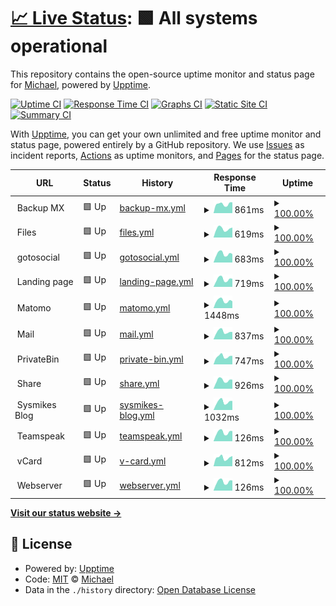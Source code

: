 # [📈 Live Status](https://sysmike.github.io/upptime): <!--live status--> **🟩 All systems operational**

This repository contains the open-source uptime monitor and status page for [Michael](https://sysmike.github.io/upptime), powered by [Upptime](https://github.com/upptime/upptime).

[![Uptime CI](https://github.com/sysmike/upptime/workflows/Uptime%20CI/badge.svg)](https://github.com/sysmike/upptime/actions?query=workflow%3A%22Uptime+CI%22)
[![Response Time CI](https://github.com/sysmike/upptime/workflows/Response%20Time%20CI/badge.svg)](https://github.com/sysmike/upptime/actions?query=workflow%3A%22Response+Time+CI%22)
[![Graphs CI](https://github.com/sysmike/upptime/workflows/Graphs%20CI/badge.svg)](https://github.com/sysmike/upptime/actions?query=workflow%3A%22Graphs+CI%22)
[![Static Site CI](https://github.com/sysmike/upptime/workflows/Static%20Site%20CI/badge.svg)](https://github.com/sysmike/upptime/actions?query=workflow%3A%22Static+Site+CI%22)
[![Summary CI](https://github.com/sysmike/upptime/workflows/Summary%20CI/badge.svg)](https://github.com/sysmike/upptime/actions?query=workflow%3A%22Summary+CI%22)

With [Upptime](https://upptime.js.org), you can get your own unlimited and free uptime monitor and status page, powered entirely by a GitHub repository. We use [Issues](https://github.com/sysmike/upptime/issues) as incident reports, [Actions](https://github.com/sysmike/upptime/actions) as uptime monitors, and [Pages](https://sysmike.github.io/upptime) for the status page.

<!--start: status pages-->
<!-- This summary is generated by Upptime (https://github.com/upptime/upptime) -->
<!-- Do not edit this manually, your changes will be overwritten -->
<!-- prettier-ignore -->
| URL | Status | History | Response Time | Uptime |
| --- | ------ | ------- | ------------- | ------ |
| <img alt="" src="https://icons.duckduckgo.com/ip3/null.ico" height="13"> Backup MX | 🟩 Up | [backup-mx.yml](https://github.com/sysmike/upptime/commits/HEAD/history/backup-mx.yml) | <details><summary><img alt="Response time graph" src="./graphs/backup-mx/response-time-week.png" height="20"> 861ms</summary><br><a href="https://sysmike.github.io/upptime/history/backup-mx"><img alt="Response time 776" src="https://img.shields.io/endpoint?url=https%3A%2F%2Fraw.githubusercontent.com%2Fsysmike%2Fupptime%2FHEAD%2Fapi%2Fbackup-mx%2Fresponse-time.json"></a><br><a href="https://sysmike.github.io/upptime/history/backup-mx"><img alt="24-hour response time 1024" src="https://img.shields.io/endpoint?url=https%3A%2F%2Fraw.githubusercontent.com%2Fsysmike%2Fupptime%2FHEAD%2Fapi%2Fbackup-mx%2Fresponse-time-day.json"></a><br><a href="https://sysmike.github.io/upptime/history/backup-mx"><img alt="7-day response time 861" src="https://img.shields.io/endpoint?url=https%3A%2F%2Fraw.githubusercontent.com%2Fsysmike%2Fupptime%2FHEAD%2Fapi%2Fbackup-mx%2Fresponse-time-week.json"></a><br><a href="https://sysmike.github.io/upptime/history/backup-mx"><img alt="30-day response time 795" src="https://img.shields.io/endpoint?url=https%3A%2F%2Fraw.githubusercontent.com%2Fsysmike%2Fupptime%2FHEAD%2Fapi%2Fbackup-mx%2Fresponse-time-month.json"></a><br><a href="https://sysmike.github.io/upptime/history/backup-mx"><img alt="1-year response time 785" src="https://img.shields.io/endpoint?url=https%3A%2F%2Fraw.githubusercontent.com%2Fsysmike%2Fupptime%2FHEAD%2Fapi%2Fbackup-mx%2Fresponse-time-year.json"></a></details> | <details><summary><a href="https://sysmike.github.io/upptime/history/backup-mx">100.00%</a></summary><a href="https://sysmike.github.io/upptime/history/backup-mx"><img alt="All-time uptime 100.00%" src="https://img.shields.io/endpoint?url=https%3A%2F%2Fraw.githubusercontent.com%2Fsysmike%2Fupptime%2FHEAD%2Fapi%2Fbackup-mx%2Fuptime.json"></a><br><a href="https://sysmike.github.io/upptime/history/backup-mx"><img alt="24-hour uptime 100.00%" src="https://img.shields.io/endpoint?url=https%3A%2F%2Fraw.githubusercontent.com%2Fsysmike%2Fupptime%2FHEAD%2Fapi%2Fbackup-mx%2Fuptime-day.json"></a><br><a href="https://sysmike.github.io/upptime/history/backup-mx"><img alt="7-day uptime 100.00%" src="https://img.shields.io/endpoint?url=https%3A%2F%2Fraw.githubusercontent.com%2Fsysmike%2Fupptime%2FHEAD%2Fapi%2Fbackup-mx%2Fuptime-week.json"></a><br><a href="https://sysmike.github.io/upptime/history/backup-mx"><img alt="30-day uptime 100.00%" src="https://img.shields.io/endpoint?url=https%3A%2F%2Fraw.githubusercontent.com%2Fsysmike%2Fupptime%2FHEAD%2Fapi%2Fbackup-mx%2Fuptime-month.json"></a><br><a href="https://sysmike.github.io/upptime/history/backup-mx"><img alt="1-year uptime 100.00%" src="https://img.shields.io/endpoint?url=https%3A%2F%2Fraw.githubusercontent.com%2Fsysmike%2Fupptime%2FHEAD%2Fapi%2Fbackup-mx%2Fuptime-year.json"></a></details>
| <img alt="" src="https://icons.duckduckgo.com/ip3/null.ico" height="13"> Files | 🟩 Up | [files.yml](https://github.com/sysmike/upptime/commits/HEAD/history/files.yml) | <details><summary><img alt="Response time graph" src="./graphs/files/response-time-week.png" height="20"> 619ms</summary><br><a href="https://sysmike.github.io/upptime/history/files"><img alt="Response time 602" src="https://img.shields.io/endpoint?url=https%3A%2F%2Fraw.githubusercontent.com%2Fsysmike%2Fupptime%2FHEAD%2Fapi%2Ffiles%2Fresponse-time.json"></a><br><a href="https://sysmike.github.io/upptime/history/files"><img alt="24-hour response time 708" src="https://img.shields.io/endpoint?url=https%3A%2F%2Fraw.githubusercontent.com%2Fsysmike%2Fupptime%2FHEAD%2Fapi%2Ffiles%2Fresponse-time-day.json"></a><br><a href="https://sysmike.github.io/upptime/history/files"><img alt="7-day response time 619" src="https://img.shields.io/endpoint?url=https%3A%2F%2Fraw.githubusercontent.com%2Fsysmike%2Fupptime%2FHEAD%2Fapi%2Ffiles%2Fresponse-time-week.json"></a><br><a href="https://sysmike.github.io/upptime/history/files"><img alt="30-day response time 588" src="https://img.shields.io/endpoint?url=https%3A%2F%2Fraw.githubusercontent.com%2Fsysmike%2Fupptime%2FHEAD%2Fapi%2Ffiles%2Fresponse-time-month.json"></a><br><a href="https://sysmike.github.io/upptime/history/files"><img alt="1-year response time 596" src="https://img.shields.io/endpoint?url=https%3A%2F%2Fraw.githubusercontent.com%2Fsysmike%2Fupptime%2FHEAD%2Fapi%2Ffiles%2Fresponse-time-year.json"></a></details> | <details><summary><a href="https://sysmike.github.io/upptime/history/files">100.00%</a></summary><a href="https://sysmike.github.io/upptime/history/files"><img alt="All-time uptime 100.00%" src="https://img.shields.io/endpoint?url=https%3A%2F%2Fraw.githubusercontent.com%2Fsysmike%2Fupptime%2FHEAD%2Fapi%2Ffiles%2Fuptime.json"></a><br><a href="https://sysmike.github.io/upptime/history/files"><img alt="24-hour uptime 100.00%" src="https://img.shields.io/endpoint?url=https%3A%2F%2Fraw.githubusercontent.com%2Fsysmike%2Fupptime%2FHEAD%2Fapi%2Ffiles%2Fuptime-day.json"></a><br><a href="https://sysmike.github.io/upptime/history/files"><img alt="7-day uptime 100.00%" src="https://img.shields.io/endpoint?url=https%3A%2F%2Fraw.githubusercontent.com%2Fsysmike%2Fupptime%2FHEAD%2Fapi%2Ffiles%2Fuptime-week.json"></a><br><a href="https://sysmike.github.io/upptime/history/files"><img alt="30-day uptime 100.00%" src="https://img.shields.io/endpoint?url=https%3A%2F%2Fraw.githubusercontent.com%2Fsysmike%2Fupptime%2FHEAD%2Fapi%2Ffiles%2Fuptime-month.json"></a><br><a href="https://sysmike.github.io/upptime/history/files"><img alt="1-year uptime 100.00%" src="https://img.shields.io/endpoint?url=https%3A%2F%2Fraw.githubusercontent.com%2Fsysmike%2Fupptime%2FHEAD%2Fapi%2Ffiles%2Fuptime-year.json"></a></details>
| <img alt="" src="https://icons.duckduckgo.com/ip3/null.ico" height="13"> gotosocial | 🟩 Up | [gotosocial.yml](https://github.com/sysmike/upptime/commits/HEAD/history/gotosocial.yml) | <details><summary><img alt="Response time graph" src="./graphs/gotosocial/response-time-week.png" height="20"> 683ms</summary><br><a href="https://sysmike.github.io/upptime/history/gotosocial"><img alt="Response time 729" src="https://img.shields.io/endpoint?url=https%3A%2F%2Fraw.githubusercontent.com%2Fsysmike%2Fupptime%2FHEAD%2Fapi%2Fgotosocial%2Fresponse-time.json"></a><br><a href="https://sysmike.github.io/upptime/history/gotosocial"><img alt="24-hour response time 667" src="https://img.shields.io/endpoint?url=https%3A%2F%2Fraw.githubusercontent.com%2Fsysmike%2Fupptime%2FHEAD%2Fapi%2Fgotosocial%2Fresponse-time-day.json"></a><br><a href="https://sysmike.github.io/upptime/history/gotosocial"><img alt="7-day response time 683" src="https://img.shields.io/endpoint?url=https%3A%2F%2Fraw.githubusercontent.com%2Fsysmike%2Fupptime%2FHEAD%2Fapi%2Fgotosocial%2Fresponse-time-week.json"></a><br><a href="https://sysmike.github.io/upptime/history/gotosocial"><img alt="30-day response time 633" src="https://img.shields.io/endpoint?url=https%3A%2F%2Fraw.githubusercontent.com%2Fsysmike%2Fupptime%2FHEAD%2Fapi%2Fgotosocial%2Fresponse-time-month.json"></a><br><a href="https://sysmike.github.io/upptime/history/gotosocial"><img alt="1-year response time 719" src="https://img.shields.io/endpoint?url=https%3A%2F%2Fraw.githubusercontent.com%2Fsysmike%2Fupptime%2FHEAD%2Fapi%2Fgotosocial%2Fresponse-time-year.json"></a></details> | <details><summary><a href="https://sysmike.github.io/upptime/history/gotosocial">100.00%</a></summary><a href="https://sysmike.github.io/upptime/history/gotosocial"><img alt="All-time uptime 100.00%" src="https://img.shields.io/endpoint?url=https%3A%2F%2Fraw.githubusercontent.com%2Fsysmike%2Fupptime%2FHEAD%2Fapi%2Fgotosocial%2Fuptime.json"></a><br><a href="https://sysmike.github.io/upptime/history/gotosocial"><img alt="24-hour uptime 100.00%" src="https://img.shields.io/endpoint?url=https%3A%2F%2Fraw.githubusercontent.com%2Fsysmike%2Fupptime%2FHEAD%2Fapi%2Fgotosocial%2Fuptime-day.json"></a><br><a href="https://sysmike.github.io/upptime/history/gotosocial"><img alt="7-day uptime 100.00%" src="https://img.shields.io/endpoint?url=https%3A%2F%2Fraw.githubusercontent.com%2Fsysmike%2Fupptime%2FHEAD%2Fapi%2Fgotosocial%2Fuptime-week.json"></a><br><a href="https://sysmike.github.io/upptime/history/gotosocial"><img alt="30-day uptime 100.00%" src="https://img.shields.io/endpoint?url=https%3A%2F%2Fraw.githubusercontent.com%2Fsysmike%2Fupptime%2FHEAD%2Fapi%2Fgotosocial%2Fuptime-month.json"></a><br><a href="https://sysmike.github.io/upptime/history/gotosocial"><img alt="1-year uptime 100.00%" src="https://img.shields.io/endpoint?url=https%3A%2F%2Fraw.githubusercontent.com%2Fsysmike%2Fupptime%2FHEAD%2Fapi%2Fgotosocial%2Fuptime-year.json"></a></details>
| <img alt="" src="https://icons.duckduckgo.com/ip3/null.ico" height="13"> Landing page | 🟩 Up | [landing-page.yml](https://github.com/sysmike/upptime/commits/HEAD/history/landing-page.yml) | <details><summary><img alt="Response time graph" src="./graphs/landing-page/response-time-week.png" height="20"> 719ms</summary><br><a href="https://sysmike.github.io/upptime/history/landing-page"><img alt="Response time 696" src="https://img.shields.io/endpoint?url=https%3A%2F%2Fraw.githubusercontent.com%2Fsysmike%2Fupptime%2FHEAD%2Fapi%2Flanding-page%2Fresponse-time.json"></a><br><a href="https://sysmike.github.io/upptime/history/landing-page"><img alt="24-hour response time 760" src="https://img.shields.io/endpoint?url=https%3A%2F%2Fraw.githubusercontent.com%2Fsysmike%2Fupptime%2FHEAD%2Fapi%2Flanding-page%2Fresponse-time-day.json"></a><br><a href="https://sysmike.github.io/upptime/history/landing-page"><img alt="7-day response time 719" src="https://img.shields.io/endpoint?url=https%3A%2F%2Fraw.githubusercontent.com%2Fsysmike%2Fupptime%2FHEAD%2Fapi%2Flanding-page%2Fresponse-time-week.json"></a><br><a href="https://sysmike.github.io/upptime/history/landing-page"><img alt="30-day response time 684" src="https://img.shields.io/endpoint?url=https%3A%2F%2Fraw.githubusercontent.com%2Fsysmike%2Fupptime%2FHEAD%2Fapi%2Flanding-page%2Fresponse-time-month.json"></a><br><a href="https://sysmike.github.io/upptime/history/landing-page"><img alt="1-year response time 710" src="https://img.shields.io/endpoint?url=https%3A%2F%2Fraw.githubusercontent.com%2Fsysmike%2Fupptime%2FHEAD%2Fapi%2Flanding-page%2Fresponse-time-year.json"></a></details> | <details><summary><a href="https://sysmike.github.io/upptime/history/landing-page">100.00%</a></summary><a href="https://sysmike.github.io/upptime/history/landing-page"><img alt="All-time uptime 100.00%" src="https://img.shields.io/endpoint?url=https%3A%2F%2Fraw.githubusercontent.com%2Fsysmike%2Fupptime%2FHEAD%2Fapi%2Flanding-page%2Fuptime.json"></a><br><a href="https://sysmike.github.io/upptime/history/landing-page"><img alt="24-hour uptime 100.00%" src="https://img.shields.io/endpoint?url=https%3A%2F%2Fraw.githubusercontent.com%2Fsysmike%2Fupptime%2FHEAD%2Fapi%2Flanding-page%2Fuptime-day.json"></a><br><a href="https://sysmike.github.io/upptime/history/landing-page"><img alt="7-day uptime 100.00%" src="https://img.shields.io/endpoint?url=https%3A%2F%2Fraw.githubusercontent.com%2Fsysmike%2Fupptime%2FHEAD%2Fapi%2Flanding-page%2Fuptime-week.json"></a><br><a href="https://sysmike.github.io/upptime/history/landing-page"><img alt="30-day uptime 100.00%" src="https://img.shields.io/endpoint?url=https%3A%2F%2Fraw.githubusercontent.com%2Fsysmike%2Fupptime%2FHEAD%2Fapi%2Flanding-page%2Fuptime-month.json"></a><br><a href="https://sysmike.github.io/upptime/history/landing-page"><img alt="1-year uptime 100.00%" src="https://img.shields.io/endpoint?url=https%3A%2F%2Fraw.githubusercontent.com%2Fsysmike%2Fupptime%2FHEAD%2Fapi%2Flanding-page%2Fuptime-year.json"></a></details>
| <img alt="" src="https://icons.duckduckgo.com/ip3/null.ico" height="13"> Matomo | 🟩 Up | [matomo.yml](https://github.com/sysmike/upptime/commits/HEAD/history/matomo.yml) | <details><summary><img alt="Response time graph" src="./graphs/matomo/response-time-week.png" height="20"> 1448ms</summary><br><a href="https://sysmike.github.io/upptime/history/matomo"><img alt="Response time 1049" src="https://img.shields.io/endpoint?url=https%3A%2F%2Fraw.githubusercontent.com%2Fsysmike%2Fupptime%2FHEAD%2Fapi%2Fmatomo%2Fresponse-time.json"></a><br><a href="https://sysmike.github.io/upptime/history/matomo"><img alt="24-hour response time 1350" src="https://img.shields.io/endpoint?url=https%3A%2F%2Fraw.githubusercontent.com%2Fsysmike%2Fupptime%2FHEAD%2Fapi%2Fmatomo%2Fresponse-time-day.json"></a><br><a href="https://sysmike.github.io/upptime/history/matomo"><img alt="7-day response time 1448" src="https://img.shields.io/endpoint?url=https%3A%2F%2Fraw.githubusercontent.com%2Fsysmike%2Fupptime%2FHEAD%2Fapi%2Fmatomo%2Fresponse-time-week.json"></a><br><a href="https://sysmike.github.io/upptime/history/matomo"><img alt="30-day response time 1219" src="https://img.shields.io/endpoint?url=https%3A%2F%2Fraw.githubusercontent.com%2Fsysmike%2Fupptime%2FHEAD%2Fapi%2Fmatomo%2Fresponse-time-month.json"></a><br><a href="https://sysmike.github.io/upptime/history/matomo"><img alt="1-year response time 1082" src="https://img.shields.io/endpoint?url=https%3A%2F%2Fraw.githubusercontent.com%2Fsysmike%2Fupptime%2FHEAD%2Fapi%2Fmatomo%2Fresponse-time-year.json"></a></details> | <details><summary><a href="https://sysmike.github.io/upptime/history/matomo">100.00%</a></summary><a href="https://sysmike.github.io/upptime/history/matomo"><img alt="All-time uptime 99.90%" src="https://img.shields.io/endpoint?url=https%3A%2F%2Fraw.githubusercontent.com%2Fsysmike%2Fupptime%2FHEAD%2Fapi%2Fmatomo%2Fuptime.json"></a><br><a href="https://sysmike.github.io/upptime/history/matomo"><img alt="24-hour uptime 100.00%" src="https://img.shields.io/endpoint?url=https%3A%2F%2Fraw.githubusercontent.com%2Fsysmike%2Fupptime%2FHEAD%2Fapi%2Fmatomo%2Fuptime-day.json"></a><br><a href="https://sysmike.github.io/upptime/history/matomo"><img alt="7-day uptime 100.00%" src="https://img.shields.io/endpoint?url=https%3A%2F%2Fraw.githubusercontent.com%2Fsysmike%2Fupptime%2FHEAD%2Fapi%2Fmatomo%2Fuptime-week.json"></a><br><a href="https://sysmike.github.io/upptime/history/matomo"><img alt="30-day uptime 100.00%" src="https://img.shields.io/endpoint?url=https%3A%2F%2Fraw.githubusercontent.com%2Fsysmike%2Fupptime%2FHEAD%2Fapi%2Fmatomo%2Fuptime-month.json"></a><br><a href="https://sysmike.github.io/upptime/history/matomo"><img alt="1-year uptime 100.00%" src="https://img.shields.io/endpoint?url=https%3A%2F%2Fraw.githubusercontent.com%2Fsysmike%2Fupptime%2FHEAD%2Fapi%2Fmatomo%2Fuptime-year.json"></a></details>
| <img alt="" src="https://icons.duckduckgo.com/ip3/null.ico" height="13"> Mail | 🟩 Up | [mail.yml](https://github.com/sysmike/upptime/commits/HEAD/history/mail.yml) | <details><summary><img alt="Response time graph" src="./graphs/mail/response-time-week.png" height="20"> 837ms</summary><br><a href="https://sysmike.github.io/upptime/history/mail"><img alt="Response time 811" src="https://img.shields.io/endpoint?url=https%3A%2F%2Fraw.githubusercontent.com%2Fsysmike%2Fupptime%2FHEAD%2Fapi%2Fmail%2Fresponse-time.json"></a><br><a href="https://sysmike.github.io/upptime/history/mail"><img alt="24-hour response time 811" src="https://img.shields.io/endpoint?url=https%3A%2F%2Fraw.githubusercontent.com%2Fsysmike%2Fupptime%2FHEAD%2Fapi%2Fmail%2Fresponse-time-day.json"></a><br><a href="https://sysmike.github.io/upptime/history/mail"><img alt="7-day response time 837" src="https://img.shields.io/endpoint?url=https%3A%2F%2Fraw.githubusercontent.com%2Fsysmike%2Fupptime%2FHEAD%2Fapi%2Fmail%2Fresponse-time-week.json"></a><br><a href="https://sysmike.github.io/upptime/history/mail"><img alt="30-day response time 808" src="https://img.shields.io/endpoint?url=https%3A%2F%2Fraw.githubusercontent.com%2Fsysmike%2Fupptime%2FHEAD%2Fapi%2Fmail%2Fresponse-time-month.json"></a><br><a href="https://sysmike.github.io/upptime/history/mail"><img alt="1-year response time 813" src="https://img.shields.io/endpoint?url=https%3A%2F%2Fraw.githubusercontent.com%2Fsysmike%2Fupptime%2FHEAD%2Fapi%2Fmail%2Fresponse-time-year.json"></a></details> | <details><summary><a href="https://sysmike.github.io/upptime/history/mail">100.00%</a></summary><a href="https://sysmike.github.io/upptime/history/mail"><img alt="All-time uptime 100.00%" src="https://img.shields.io/endpoint?url=https%3A%2F%2Fraw.githubusercontent.com%2Fsysmike%2Fupptime%2FHEAD%2Fapi%2Fmail%2Fuptime.json"></a><br><a href="https://sysmike.github.io/upptime/history/mail"><img alt="24-hour uptime 100.00%" src="https://img.shields.io/endpoint?url=https%3A%2F%2Fraw.githubusercontent.com%2Fsysmike%2Fupptime%2FHEAD%2Fapi%2Fmail%2Fuptime-day.json"></a><br><a href="https://sysmike.github.io/upptime/history/mail"><img alt="7-day uptime 100.00%" src="https://img.shields.io/endpoint?url=https%3A%2F%2Fraw.githubusercontent.com%2Fsysmike%2Fupptime%2FHEAD%2Fapi%2Fmail%2Fuptime-week.json"></a><br><a href="https://sysmike.github.io/upptime/history/mail"><img alt="30-day uptime 100.00%" src="https://img.shields.io/endpoint?url=https%3A%2F%2Fraw.githubusercontent.com%2Fsysmike%2Fupptime%2FHEAD%2Fapi%2Fmail%2Fuptime-month.json"></a><br><a href="https://sysmike.github.io/upptime/history/mail"><img alt="1-year uptime 100.00%" src="https://img.shields.io/endpoint?url=https%3A%2F%2Fraw.githubusercontent.com%2Fsysmike%2Fupptime%2FHEAD%2Fapi%2Fmail%2Fuptime-year.json"></a></details>
| <img alt="" src="https://icons.duckduckgo.com/ip3/null.ico" height="13"> PrivateBin | 🟩 Up | [private-bin.yml](https://github.com/sysmike/upptime/commits/HEAD/history/private-bin.yml) | <details><summary><img alt="Response time graph" src="./graphs/private-bin/response-time-week.png" height="20"> 747ms</summary><br><a href="https://sysmike.github.io/upptime/history/private-bin"><img alt="Response time 645" src="https://img.shields.io/endpoint?url=https%3A%2F%2Fraw.githubusercontent.com%2Fsysmike%2Fupptime%2FHEAD%2Fapi%2Fprivate-bin%2Fresponse-time.json"></a><br><a href="https://sysmike.github.io/upptime/history/private-bin"><img alt="24-hour response time 806" src="https://img.shields.io/endpoint?url=https%3A%2F%2Fraw.githubusercontent.com%2Fsysmike%2Fupptime%2FHEAD%2Fapi%2Fprivate-bin%2Fresponse-time-day.json"></a><br><a href="https://sysmike.github.io/upptime/history/private-bin"><img alt="7-day response time 747" src="https://img.shields.io/endpoint?url=https%3A%2F%2Fraw.githubusercontent.com%2Fsysmike%2Fupptime%2FHEAD%2Fapi%2Fprivate-bin%2Fresponse-time-week.json"></a><br><a href="https://sysmike.github.io/upptime/history/private-bin"><img alt="30-day response time 708" src="https://img.shields.io/endpoint?url=https%3A%2F%2Fraw.githubusercontent.com%2Fsysmike%2Fupptime%2FHEAD%2Fapi%2Fprivate-bin%2Fresponse-time-month.json"></a><br><a href="https://sysmike.github.io/upptime/history/private-bin"><img alt="1-year response time 659" src="https://img.shields.io/endpoint?url=https%3A%2F%2Fraw.githubusercontent.com%2Fsysmike%2Fupptime%2FHEAD%2Fapi%2Fprivate-bin%2Fresponse-time-year.json"></a></details> | <details><summary><a href="https://sysmike.github.io/upptime/history/private-bin">100.00%</a></summary><a href="https://sysmike.github.io/upptime/history/private-bin"><img alt="All-time uptime 99.90%" src="https://img.shields.io/endpoint?url=https%3A%2F%2Fraw.githubusercontent.com%2Fsysmike%2Fupptime%2FHEAD%2Fapi%2Fprivate-bin%2Fuptime.json"></a><br><a href="https://sysmike.github.io/upptime/history/private-bin"><img alt="24-hour uptime 100.00%" src="https://img.shields.io/endpoint?url=https%3A%2F%2Fraw.githubusercontent.com%2Fsysmike%2Fupptime%2FHEAD%2Fapi%2Fprivate-bin%2Fuptime-day.json"></a><br><a href="https://sysmike.github.io/upptime/history/private-bin"><img alt="7-day uptime 100.00%" src="https://img.shields.io/endpoint?url=https%3A%2F%2Fraw.githubusercontent.com%2Fsysmike%2Fupptime%2FHEAD%2Fapi%2Fprivate-bin%2Fuptime-week.json"></a><br><a href="https://sysmike.github.io/upptime/history/private-bin"><img alt="30-day uptime 100.00%" src="https://img.shields.io/endpoint?url=https%3A%2F%2Fraw.githubusercontent.com%2Fsysmike%2Fupptime%2FHEAD%2Fapi%2Fprivate-bin%2Fuptime-month.json"></a><br><a href="https://sysmike.github.io/upptime/history/private-bin"><img alt="1-year uptime 100.00%" src="https://img.shields.io/endpoint?url=https%3A%2F%2Fraw.githubusercontent.com%2Fsysmike%2Fupptime%2FHEAD%2Fapi%2Fprivate-bin%2Fuptime-year.json"></a></details>
| <img alt="" src="https://icons.duckduckgo.com/ip3/null.ico" height="13"> Share | 🟩 Up | [share.yml](https://github.com/sysmike/upptime/commits/HEAD/history/share.yml) | <details><summary><img alt="Response time graph" src="./graphs/share/response-time-week.png" height="20"> 926ms</summary><br><a href="https://sysmike.github.io/upptime/history/share"><img alt="Response time 863" src="https://img.shields.io/endpoint?url=https%3A%2F%2Fraw.githubusercontent.com%2Fsysmike%2Fupptime%2FHEAD%2Fapi%2Fshare%2Fresponse-time.json"></a><br><a href="https://sysmike.github.io/upptime/history/share"><img alt="24-hour response time 1007" src="https://img.shields.io/endpoint?url=https%3A%2F%2Fraw.githubusercontent.com%2Fsysmike%2Fupptime%2FHEAD%2Fapi%2Fshare%2Fresponse-time-day.json"></a><br><a href="https://sysmike.github.io/upptime/history/share"><img alt="7-day response time 926" src="https://img.shields.io/endpoint?url=https%3A%2F%2Fraw.githubusercontent.com%2Fsysmike%2Fupptime%2FHEAD%2Fapi%2Fshare%2Fresponse-time-week.json"></a><br><a href="https://sysmike.github.io/upptime/history/share"><img alt="30-day response time 869" src="https://img.shields.io/endpoint?url=https%3A%2F%2Fraw.githubusercontent.com%2Fsysmike%2Fupptime%2FHEAD%2Fapi%2Fshare%2Fresponse-time-month.json"></a><br><a href="https://sysmike.github.io/upptime/history/share"><img alt="1-year response time 869" src="https://img.shields.io/endpoint?url=https%3A%2F%2Fraw.githubusercontent.com%2Fsysmike%2Fupptime%2FHEAD%2Fapi%2Fshare%2Fresponse-time-year.json"></a></details> | <details><summary><a href="https://sysmike.github.io/upptime/history/share">100.00%</a></summary><a href="https://sysmike.github.io/upptime/history/share"><img alt="All-time uptime 99.90%" src="https://img.shields.io/endpoint?url=https%3A%2F%2Fraw.githubusercontent.com%2Fsysmike%2Fupptime%2FHEAD%2Fapi%2Fshare%2Fuptime.json"></a><br><a href="https://sysmike.github.io/upptime/history/share"><img alt="24-hour uptime 100.00%" src="https://img.shields.io/endpoint?url=https%3A%2F%2Fraw.githubusercontent.com%2Fsysmike%2Fupptime%2FHEAD%2Fapi%2Fshare%2Fuptime-day.json"></a><br><a href="https://sysmike.github.io/upptime/history/share"><img alt="7-day uptime 100.00%" src="https://img.shields.io/endpoint?url=https%3A%2F%2Fraw.githubusercontent.com%2Fsysmike%2Fupptime%2FHEAD%2Fapi%2Fshare%2Fuptime-week.json"></a><br><a href="https://sysmike.github.io/upptime/history/share"><img alt="30-day uptime 100.00%" src="https://img.shields.io/endpoint?url=https%3A%2F%2Fraw.githubusercontent.com%2Fsysmike%2Fupptime%2FHEAD%2Fapi%2Fshare%2Fuptime-month.json"></a><br><a href="https://sysmike.github.io/upptime/history/share"><img alt="1-year uptime 100.00%" src="https://img.shields.io/endpoint?url=https%3A%2F%2Fraw.githubusercontent.com%2Fsysmike%2Fupptime%2FHEAD%2Fapi%2Fshare%2Fuptime-year.json"></a></details>
| <img alt="" src="https://icons.duckduckgo.com/ip3/null.ico" height="13"> Sysmikes Blog | 🟩 Up | [sysmikes-blog.yml](https://github.com/sysmike/upptime/commits/HEAD/history/sysmikes-blog.yml) | <details><summary><img alt="Response time graph" src="./graphs/sysmikes-blog/response-time-week.png" height="20"> 1032ms</summary><br><a href="https://sysmike.github.io/upptime/history/sysmikes-blog"><img alt="Response time 948" src="https://img.shields.io/endpoint?url=https%3A%2F%2Fraw.githubusercontent.com%2Fsysmike%2Fupptime%2FHEAD%2Fapi%2Fsysmikes-blog%2Fresponse-time.json"></a><br><a href="https://sysmike.github.io/upptime/history/sysmikes-blog"><img alt="24-hour response time 1150" src="https://img.shields.io/endpoint?url=https%3A%2F%2Fraw.githubusercontent.com%2Fsysmike%2Fupptime%2FHEAD%2Fapi%2Fsysmikes-blog%2Fresponse-time-day.json"></a><br><a href="https://sysmike.github.io/upptime/history/sysmikes-blog"><img alt="7-day response time 1032" src="https://img.shields.io/endpoint?url=https%3A%2F%2Fraw.githubusercontent.com%2Fsysmike%2Fupptime%2FHEAD%2Fapi%2Fsysmikes-blog%2Fresponse-time-week.json"></a><br><a href="https://sysmike.github.io/upptime/history/sysmikes-blog"><img alt="30-day response time 967" src="https://img.shields.io/endpoint?url=https%3A%2F%2Fraw.githubusercontent.com%2Fsysmike%2Fupptime%2FHEAD%2Fapi%2Fsysmikes-blog%2Fresponse-time-month.json"></a><br><a href="https://sysmike.github.io/upptime/history/sysmikes-blog"><img alt="1-year response time 957" src="https://img.shields.io/endpoint?url=https%3A%2F%2Fraw.githubusercontent.com%2Fsysmike%2Fupptime%2FHEAD%2Fapi%2Fsysmikes-blog%2Fresponse-time-year.json"></a></details> | <details><summary><a href="https://sysmike.github.io/upptime/history/sysmikes-blog">100.00%</a></summary><a href="https://sysmike.github.io/upptime/history/sysmikes-blog"><img alt="All-time uptime 100.00%" src="https://img.shields.io/endpoint?url=https%3A%2F%2Fraw.githubusercontent.com%2Fsysmike%2Fupptime%2FHEAD%2Fapi%2Fsysmikes-blog%2Fuptime.json"></a><br><a href="https://sysmike.github.io/upptime/history/sysmikes-blog"><img alt="24-hour uptime 100.00%" src="https://img.shields.io/endpoint?url=https%3A%2F%2Fraw.githubusercontent.com%2Fsysmike%2Fupptime%2FHEAD%2Fapi%2Fsysmikes-blog%2Fuptime-day.json"></a><br><a href="https://sysmike.github.io/upptime/history/sysmikes-blog"><img alt="7-day uptime 100.00%" src="https://img.shields.io/endpoint?url=https%3A%2F%2Fraw.githubusercontent.com%2Fsysmike%2Fupptime%2FHEAD%2Fapi%2Fsysmikes-blog%2Fuptime-week.json"></a><br><a href="https://sysmike.github.io/upptime/history/sysmikes-blog"><img alt="30-day uptime 100.00%" src="https://img.shields.io/endpoint?url=https%3A%2F%2Fraw.githubusercontent.com%2Fsysmike%2Fupptime%2FHEAD%2Fapi%2Fsysmikes-blog%2Fuptime-month.json"></a><br><a href="https://sysmike.github.io/upptime/history/sysmikes-blog"><img alt="1-year uptime 100.00%" src="https://img.shields.io/endpoint?url=https%3A%2F%2Fraw.githubusercontent.com%2Fsysmike%2Fupptime%2FHEAD%2Fapi%2Fsysmikes-blog%2Fuptime-year.json"></a></details>
| <img alt="" src="https://icons.duckduckgo.com/ip3/null.ico" height="13"> Teamspeak | 🟩 Up | [teamspeak.yml](https://github.com/sysmike/upptime/commits/HEAD/history/teamspeak.yml) | <details><summary><img alt="Response time graph" src="./graphs/teamspeak/response-time-week.png" height="20"> 126ms</summary><br><a href="https://sysmike.github.io/upptime/history/teamspeak"><img alt="Response time 126" src="https://img.shields.io/endpoint?url=https%3A%2F%2Fraw.githubusercontent.com%2Fsysmike%2Fupptime%2FHEAD%2Fapi%2Fteamspeak%2Fresponse-time.json"></a><br><a href="https://sysmike.github.io/upptime/history/teamspeak"><img alt="24-hour response time 145" src="https://img.shields.io/endpoint?url=https%3A%2F%2Fraw.githubusercontent.com%2Fsysmike%2Fupptime%2FHEAD%2Fapi%2Fteamspeak%2Fresponse-time-day.json"></a><br><a href="https://sysmike.github.io/upptime/history/teamspeak"><img alt="7-day response time 126" src="https://img.shields.io/endpoint?url=https%3A%2F%2Fraw.githubusercontent.com%2Fsysmike%2Fupptime%2FHEAD%2Fapi%2Fteamspeak%2Fresponse-time-week.json"></a><br><a href="https://sysmike.github.io/upptime/history/teamspeak"><img alt="30-day response time 117" src="https://img.shields.io/endpoint?url=https%3A%2F%2Fraw.githubusercontent.com%2Fsysmike%2Fupptime%2FHEAD%2Fapi%2Fteamspeak%2Fresponse-time-month.json"></a><br><a href="https://sysmike.github.io/upptime/history/teamspeak"><img alt="1-year response time 124" src="https://img.shields.io/endpoint?url=https%3A%2F%2Fraw.githubusercontent.com%2Fsysmike%2Fupptime%2FHEAD%2Fapi%2Fteamspeak%2Fresponse-time-year.json"></a></details> | <details><summary><a href="https://sysmike.github.io/upptime/history/teamspeak">100.00%</a></summary><a href="https://sysmike.github.io/upptime/history/teamspeak"><img alt="All-time uptime 100.00%" src="https://img.shields.io/endpoint?url=https%3A%2F%2Fraw.githubusercontent.com%2Fsysmike%2Fupptime%2FHEAD%2Fapi%2Fteamspeak%2Fuptime.json"></a><br><a href="https://sysmike.github.io/upptime/history/teamspeak"><img alt="24-hour uptime 100.00%" src="https://img.shields.io/endpoint?url=https%3A%2F%2Fraw.githubusercontent.com%2Fsysmike%2Fupptime%2FHEAD%2Fapi%2Fteamspeak%2Fuptime-day.json"></a><br><a href="https://sysmike.github.io/upptime/history/teamspeak"><img alt="7-day uptime 100.00%" src="https://img.shields.io/endpoint?url=https%3A%2F%2Fraw.githubusercontent.com%2Fsysmike%2Fupptime%2FHEAD%2Fapi%2Fteamspeak%2Fuptime-week.json"></a><br><a href="https://sysmike.github.io/upptime/history/teamspeak"><img alt="30-day uptime 100.00%" src="https://img.shields.io/endpoint?url=https%3A%2F%2Fraw.githubusercontent.com%2Fsysmike%2Fupptime%2FHEAD%2Fapi%2Fteamspeak%2Fuptime-month.json"></a><br><a href="https://sysmike.github.io/upptime/history/teamspeak"><img alt="1-year uptime 100.00%" src="https://img.shields.io/endpoint?url=https%3A%2F%2Fraw.githubusercontent.com%2Fsysmike%2Fupptime%2FHEAD%2Fapi%2Fteamspeak%2Fuptime-year.json"></a></details>
| <img alt="" src="https://icons.duckduckgo.com/ip3/null.ico" height="13"> vCard | 🟩 Up | [v-card.yml](https://github.com/sysmike/upptime/commits/HEAD/history/v-card.yml) | <details><summary><img alt="Response time graph" src="./graphs/v-card/response-time-week.png" height="20"> 812ms</summary><br><a href="https://sysmike.github.io/upptime/history/v-card"><img alt="Response time 760" src="https://img.shields.io/endpoint?url=https%3A%2F%2Fraw.githubusercontent.com%2Fsysmike%2Fupptime%2FHEAD%2Fapi%2Fv-card%2Fresponse-time.json"></a><br><a href="https://sysmike.github.io/upptime/history/v-card"><img alt="24-hour response time 965" src="https://img.shields.io/endpoint?url=https%3A%2F%2Fraw.githubusercontent.com%2Fsysmike%2Fupptime%2FHEAD%2Fapi%2Fv-card%2Fresponse-time-day.json"></a><br><a href="https://sysmike.github.io/upptime/history/v-card"><img alt="7-day response time 812" src="https://img.shields.io/endpoint?url=https%3A%2F%2Fraw.githubusercontent.com%2Fsysmike%2Fupptime%2FHEAD%2Fapi%2Fv-card%2Fresponse-time-week.json"></a><br><a href="https://sysmike.github.io/upptime/history/v-card"><img alt="30-day response time 775" src="https://img.shields.io/endpoint?url=https%3A%2F%2Fraw.githubusercontent.com%2Fsysmike%2Fupptime%2FHEAD%2Fapi%2Fv-card%2Fresponse-time-month.json"></a><br><a href="https://sysmike.github.io/upptime/history/v-card"><img alt="1-year response time 769" src="https://img.shields.io/endpoint?url=https%3A%2F%2Fraw.githubusercontent.com%2Fsysmike%2Fupptime%2FHEAD%2Fapi%2Fv-card%2Fresponse-time-year.json"></a></details> | <details><summary><a href="https://sysmike.github.io/upptime/history/v-card">100.00%</a></summary><a href="https://sysmike.github.io/upptime/history/v-card"><img alt="All-time uptime 100.00%" src="https://img.shields.io/endpoint?url=https%3A%2F%2Fraw.githubusercontent.com%2Fsysmike%2Fupptime%2FHEAD%2Fapi%2Fv-card%2Fuptime.json"></a><br><a href="https://sysmike.github.io/upptime/history/v-card"><img alt="24-hour uptime 100.00%" src="https://img.shields.io/endpoint?url=https%3A%2F%2Fraw.githubusercontent.com%2Fsysmike%2Fupptime%2FHEAD%2Fapi%2Fv-card%2Fuptime-day.json"></a><br><a href="https://sysmike.github.io/upptime/history/v-card"><img alt="7-day uptime 100.00%" src="https://img.shields.io/endpoint?url=https%3A%2F%2Fraw.githubusercontent.com%2Fsysmike%2Fupptime%2FHEAD%2Fapi%2Fv-card%2Fuptime-week.json"></a><br><a href="https://sysmike.github.io/upptime/history/v-card"><img alt="30-day uptime 100.00%" src="https://img.shields.io/endpoint?url=https%3A%2F%2Fraw.githubusercontent.com%2Fsysmike%2Fupptime%2FHEAD%2Fapi%2Fv-card%2Fuptime-month.json"></a><br><a href="https://sysmike.github.io/upptime/history/v-card"><img alt="1-year uptime 100.00%" src="https://img.shields.io/endpoint?url=https%3A%2F%2Fraw.githubusercontent.com%2Fsysmike%2Fupptime%2FHEAD%2Fapi%2Fv-card%2Fuptime-year.json"></a></details>
| <img alt="" src="https://icons.duckduckgo.com/ip3/null.ico" height="13"> Webserver | 🟩 Up | [webserver.yml](https://github.com/sysmike/upptime/commits/HEAD/history/webserver.yml) | <details><summary><img alt="Response time graph" src="./graphs/webserver/response-time-week.png" height="20"> 126ms</summary><br><a href="https://sysmike.github.io/upptime/history/webserver"><img alt="Response time 114" src="https://img.shields.io/endpoint?url=https%3A%2F%2Fraw.githubusercontent.com%2Fsysmike%2Fupptime%2FHEAD%2Fapi%2Fwebserver%2Fresponse-time.json"></a><br><a href="https://sysmike.github.io/upptime/history/webserver"><img alt="24-hour response time 144" src="https://img.shields.io/endpoint?url=https%3A%2F%2Fraw.githubusercontent.com%2Fsysmike%2Fupptime%2FHEAD%2Fapi%2Fwebserver%2Fresponse-time-day.json"></a><br><a href="https://sysmike.github.io/upptime/history/webserver"><img alt="7-day response time 126" src="https://img.shields.io/endpoint?url=https%3A%2F%2Fraw.githubusercontent.com%2Fsysmike%2Fupptime%2FHEAD%2Fapi%2Fwebserver%2Fresponse-time-week.json"></a><br><a href="https://sysmike.github.io/upptime/history/webserver"><img alt="30-day response time 117" src="https://img.shields.io/endpoint?url=https%3A%2F%2Fraw.githubusercontent.com%2Fsysmike%2Fupptime%2FHEAD%2Fapi%2Fwebserver%2Fresponse-time-month.json"></a><br><a href="https://sysmike.github.io/upptime/history/webserver"><img alt="1-year response time 114" src="https://img.shields.io/endpoint?url=https%3A%2F%2Fraw.githubusercontent.com%2Fsysmike%2Fupptime%2FHEAD%2Fapi%2Fwebserver%2Fresponse-time-year.json"></a></details> | <details><summary><a href="https://sysmike.github.io/upptime/history/webserver">100.00%</a></summary><a href="https://sysmike.github.io/upptime/history/webserver"><img alt="All-time uptime 100.00%" src="https://img.shields.io/endpoint?url=https%3A%2F%2Fraw.githubusercontent.com%2Fsysmike%2Fupptime%2FHEAD%2Fapi%2Fwebserver%2Fuptime.json"></a><br><a href="https://sysmike.github.io/upptime/history/webserver"><img alt="24-hour uptime 100.00%" src="https://img.shields.io/endpoint?url=https%3A%2F%2Fraw.githubusercontent.com%2Fsysmike%2Fupptime%2FHEAD%2Fapi%2Fwebserver%2Fuptime-day.json"></a><br><a href="https://sysmike.github.io/upptime/history/webserver"><img alt="7-day uptime 100.00%" src="https://img.shields.io/endpoint?url=https%3A%2F%2Fraw.githubusercontent.com%2Fsysmike%2Fupptime%2FHEAD%2Fapi%2Fwebserver%2Fuptime-week.json"></a><br><a href="https://sysmike.github.io/upptime/history/webserver"><img alt="30-day uptime 100.00%" src="https://img.shields.io/endpoint?url=https%3A%2F%2Fraw.githubusercontent.com%2Fsysmike%2Fupptime%2FHEAD%2Fapi%2Fwebserver%2Fuptime-month.json"></a><br><a href="https://sysmike.github.io/upptime/history/webserver"><img alt="1-year uptime 100.00%" src="https://img.shields.io/endpoint?url=https%3A%2F%2Fraw.githubusercontent.com%2Fsysmike%2Fupptime%2FHEAD%2Fapi%2Fwebserver%2Fuptime-year.json"></a></details>

<!--end: status pages-->

[**Visit our status website →**](https://sysmike.github.io/upptime)

## 📄 License

- Powered by: [Upptime](https://github.com/upptime/upptime)
- Code: [MIT](./LICENSE) © [Michael](https://sysmike.github.io/upptime)
- Data in the `./history` directory: [Open Database License](https://opendatacommons.org/licenses/odbl/1-0/)
